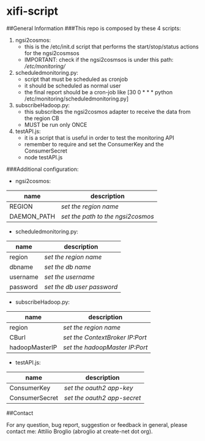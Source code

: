 xifi-script
===============
##General Information
###This repo is composed by these 4 scripts:
1. ngsi2cosmos:
    * this is the /etc/init.d script that performs the start/stop/status actions for the ngsi2cosmsos
    * IMPORTANT: check if the ngsi2cosmsos is under this path: */etc/monitoring/*
2. scheduledmonitoring.py:
    * script that must be scheduled as cronjob 
    * it should be scheduled as normal user
    * the final report should be a cron-job like [30 0 * * * python /etc/monitoring/scheduledmonitoring.py]
3.  subscribeHadoop.py:
    * this subscribes the ngsi2cosmos adapter to receive the data from the region CB
    * MUST be run only ONCE
4. testAPI.js:
    * it is a script that is useful in order to test the monitoring API
    * remember to require and set the ConsumerKey and the ConsumerSecret
    * node testAPI.js <username> <password> <apiPath>

###Additional configuration:
* ngsi2cosmos:

|name       |description |
|-----------|-----------|
|REGION|*set the region name*|
|DAEMON_PATH|*set the path to the ngsi2cosmos*|


* scheduledmonitoring.py:

|name       |description |
|-----------|-----------|
|region|*set the region name*|
|dbname|*set the db name*|
|username|*set the username*|
|password|*set the db user password*|


* subscribeHadoop.py:

|name       |description |
|-----------|-----------|
|region|*set the region name*|
|CBurl|*set the ContextBroker IP:Port*|
|hadoopMasterIP|*set the hadoopMaster IP:Port*|


* testAPI.js:

|name          |description |
|--------------|-----------|
|ConsumerKey|*set the oauth2 app-key*|
|ConsumerSecret|*set the oauth2 app-secret*|


##Contact

For any question, bug report, suggestion or feedback in general, please contact me: Attilio Broglio (abroglio at create-net dot org).
